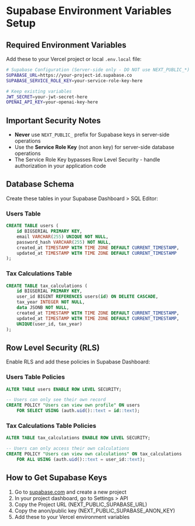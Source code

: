 # Supabase Environment Variables Setup

## Required Environment Variables

Add these to your Vercel project or local `.env.local` file:

```bash
# Supabase Configuration (Server-side only - DO NOT use NEXT_PUBLIC_*)
SUPABASE_URL=https://your-project-id.supabase.co
SUPABASE_SERVICE_ROLE_KEY=your-service-role-key-here

# Keep existing variables
JWT_SECRET=your-jwt-secret-here
OPENAI_API_KEY=your-openai-key-here
```

## Important Security Notes

- **Never** use `NEXT_PUBLIC_` prefix for Supabase keys in server-side operations
- Use the **Service Role Key** (not anon key) for server-side database operations
- The Service Role Key bypasses Row Level Security - handle authorization in your application code

## Database Schema

Create these tables in your Supabase Dashboard > SQL Editor:

### Users Table
```sql
CREATE TABLE users (
    id BIGSERIAL PRIMARY KEY,
    email VARCHAR(255) UNIQUE NOT NULL,
    password_hash VARCHAR(255) NOT NULL,
    created_at TIMESTAMP WITH TIME ZONE DEFAULT CURRENT_TIMESTAMP,
    updated_at TIMESTAMP WITH TIME ZONE DEFAULT CURRENT_TIMESTAMP
);
```

### Tax Calculations Table
```sql
CREATE TABLE tax_calculations (
    id BIGSERIAL PRIMARY KEY,
    user_id BIGINT REFERENCES users(id) ON DELETE CASCADE,
    tax_year INTEGER NOT NULL,
    data JSONB NOT NULL,
    created_at TIMESTAMP WITH TIME ZONE DEFAULT CURRENT_TIMESTAMP,
    updated_at TIMESTAMP WITH TIME ZONE DEFAULT CURRENT_TIMESTAMP,
    UNIQUE(user_id, tax_year)
);
```

## Row Level Security (RLS)

Enable RLS and add these policies in Supabase Dashboard:

### Users Table Policies
```sql
ALTER TABLE users ENABLE ROW LEVEL SECURITY;

-- Users can only see their own record
CREATE POLICY "Users can view own profile" ON users
    FOR SELECT USING (auth.uid()::text = id::text);
```

### Tax Calculations Table Policies
```sql
ALTER TABLE tax_calculations ENABLE ROW LEVEL SECURITY;

-- Users can only access their own calculations
CREATE POLICY "Users can view own calculations" ON tax_calculations
    FOR ALL USING (auth.uid()::text = user_id::text);
```

## How to Get Supabase Keys

1. Go to [supabase.com](https://supabase.com) and create a new project
2. In your project dashboard, go to Settings > API
3. Copy the Project URL (NEXT_PUBLIC_SUPABASE_URL)
4. Copy the anon/public key (NEXT_PUBLIC_SUPABASE_ANON_KEY)
5. Add these to your Vercel environment variables